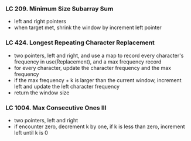 ### LC 209. Minimum Size Subarray Sum
* left and right pointers
* when target met, shrink the window by increment left pointer


### LC 424. Longest Repeating Character Replacement
* two pointers, left and right, and use a map to record every character's frequency in use(Replacement), and a max frequency record
* for every character, update the character frequency and the max frequency
* if the max frequency + k is larger than the current window, increment left and update the left character frequency
* return the window size


### LC 1004. Max Consecutive Ones III
* two pointers, left and right
* if encounter zero, decrement k by one, if k is less than zero, increment left until k is 0